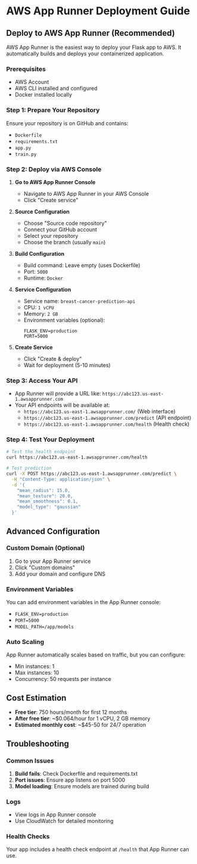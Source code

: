 # AWS App Runner Deployment Guide

## Deploy to AWS App Runner (Recommended)

AWS App Runner is the easiest way to deploy your Flask app to AWS. It automatically builds and deploys your containerized application.

### Prerequisites
- AWS Account
- AWS CLI installed and configured
- Docker installed locally

### Step 1: Prepare Your Repository
Ensure your repository is on GitHub and contains:
- `Dockerfile`
- `requirements.txt`
- `app.py`
- `train.py`

### Step 2: Deploy via AWS Console

1. **Go to AWS App Runner Console**
   - Navigate to AWS App Runner in your AWS Console
   - Click "Create service"

2. **Source Configuration**
   - Choose "Source code repository"
   - Connect your GitHub account
   - Select your repository
   - Choose the branch (usually `main`)

3. **Build Configuration**
   - Build command: Leave empty (uses Dockerfile)
   - Port: `5000`
   - Runtime: `Docker`

4. **Service Configuration**
   - Service name: `breast-cancer-prediction-api`
   - CPU: `1 vCPU`
   - Memory: `2 GB`
   - Environment variables (optional):
     ```
     FLASK_ENV=production
     PORT=5000
     ```

5. **Create Service**
   - Click "Create & deploy"
   - Wait for deployment (5-10 minutes)

### Step 3: Access Your API
- App Runner will provide a URL like: `https://abc123.us-east-1.awsapprunner.com`
- Your API endpoints will be available at:
  - `https://abc123.us-east-1.awsapprunner.com/` (Web interface)
  - `https://abc123.us-east-1.awsapprunner.com/predict` (API endpoint)
  - `https://abc123.us-east-1.awsapprunner.com/health` (Health check)

### Step 4: Test Your Deployment
```bash
# Test the health endpoint
curl https://abc123.us-east-1.awsapprunner.com/health

# Test prediction
curl -X POST https://abc123.us-east-1.awsapprunner.com/predict \
  -H "Content-Type: application/json" \
  -d '{
    "mean_radius": 15.0,
    "mean_texture": 20.0,
    "mean_smoothness": 0.1,
    "model_type": "gaussian"
  }'
```

## Advanced Configuration

### Custom Domain (Optional)
1. Go to your App Runner service
2. Click "Custom domains"
3. Add your domain and configure DNS

### Environment Variables
You can add environment variables in the App Runner console:
- `FLASK_ENV=production`
- `PORT=5000`
- `MODEL_PATH=/app/models`

### Auto Scaling
App Runner automatically scales based on traffic, but you can configure:
- Min instances: 1
- Max instances: 10
- Concurrency: 50 requests per instance

## Cost Estimation
- **Free tier**: 750 hours/month for first 12 months
- **After free tier**: ~$0.064/hour for 1 vCPU, 2 GB memory
- **Estimated monthly cost**: ~$45-50 for 24/7 operation

## Troubleshooting

### Common Issues
1. **Build fails**: Check Dockerfile and requirements.txt
2. **Port issues**: Ensure app listens on port 5000
3. **Model loading**: Ensure models are trained during build

### Logs
- View logs in App Runner console
- Use CloudWatch for detailed monitoring

### Health Checks
Your app includes a health check endpoint at `/health` that App Runner can use. 